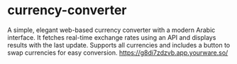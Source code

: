 # currency-converter
A simple, elegant web-based currency converter with a modern Arabic interface. It fetches real-time exchange rates using an API and displays results with the last update. Supports all currencies and includes a button to swap currencies for easy conversion.
https://g8di7zdzvb.app.yourware.so/
